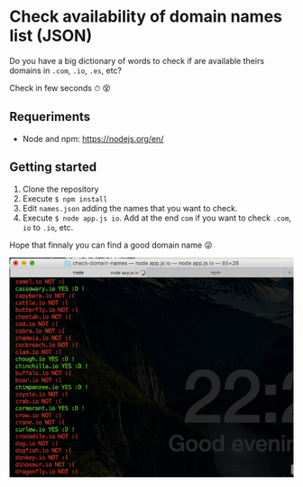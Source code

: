 # Check availability of domain names list (JSON)

Do you have a big dictionary of words to check if are available theirs domains in `.com`, `.io`, `.es`, etc?

Check in few seconds ⏱ 😵 
## Requeriments

* Node and npm: https://nodejs.org/en/

## Getting started

1. Clone the repository
2. Execute `$ npm install`
3. Edit `names.json` adding the names that you want to check.
4. Execute `$ node app.js io`. Add at the end `com` if you want to check `.com`, `io` to `.io`, etc.

Hope that finnaly you can find a good domain name 😜

![Console](./assets/console.png)

